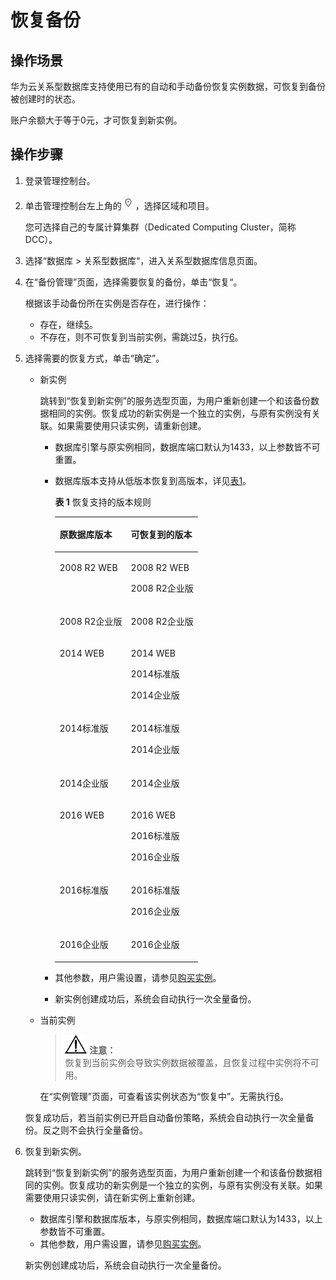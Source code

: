 # 恢复备份<a name="TOPIC_0142028312"></a>

## 操作场景<a name="section51567119122258"></a>

华为云关系型数据库支持使用已有的自动和手动备份恢复实例数据，可恢复到备份被创建时的状态。

账户余额大于等于0元，才可恢复到新实例。

## 操作步骤<a name="section51247315503"></a>

1.  登录管理控制台。
2.  单击管理控制台左上角的![](figures/region.png)，选择区域和项目。

    您可选择自己的专属计算集群（Dedicated Computing Cluster，简称DCC）。

3.  选择“数据库  \>  关系型数据库“，进入关系型数据库信息页面。
4.  在“备份管理”页面，选择需要恢复的备份，单击“恢复“。

    根据该手动备份所在实例是否存在，进行操作：

    -   存在，继续[5](#li74461528135319)。
    -   不存在，则不可恢复到当前实例，需跳过[5](#li74461528135319)，执行[6](#li12452192818531)。

5.  <a name="li74461528135319"></a>选择需要的恢复方式，单击“确定”。

    -   新实例

        跳转到“恢复到新实例”的服务选型页面，为用户重新创建一个和该备份数据相同的实例。恢复成功的新实例是一个独立的实例，与原有实例没有关联。如果需要使用只读实例，请重新创建。

        -   数据库引擎与原实例相同，数据库端口默认为1433，以上参数皆不可重置。
        -   数据库版本支持从低版本恢复到高版本，详见[表1](#tce62e50f07a144febaabc0d35c49238e)。

            **表 1**  恢复支持的版本规则

            <a name="tce62e50f07a144febaabc0d35c49238e"></a>
            <table><thead align="left"><tr id="ra3da2b955520453a8e1736ef8774e592"><th class="cellrowborder" valign="top" width="50%" id="mcps1.2.3.1.1"><p id="af33f67f083394780b4c6b0179b8967c8"><a name="af33f67f083394780b4c6b0179b8967c8"></a><a name="af33f67f083394780b4c6b0179b8967c8"></a>原数据库版本</p>
            </th>
            <th class="cellrowborder" valign="top" width="50%" id="mcps1.2.3.1.2"><p id="zh-cn_topic_0086557163_p148277267543"><a name="zh-cn_topic_0086557163_p148277267543"></a><a name="zh-cn_topic_0086557163_p148277267543"></a>可恢复到的版本</p>
            </th>
            </tr>
            </thead>
            <tbody><tr id="re00d17ab3dbe4ad7b7d92b9e65882753"><td class="cellrowborder" valign="top" width="50%" headers="mcps1.2.3.1.1 "><p id="afb5a9a2e56254c55862284e708068e0f"><a name="afb5a9a2e56254c55862284e708068e0f"></a><a name="afb5a9a2e56254c55862284e708068e0f"></a>2008 R2 WEB</p>
            </td>
            <td class="cellrowborder" valign="top" width="50%" headers="mcps1.2.3.1.2 "><p id="zh-cn_topic_0086557163_p151700575920"><a name="zh-cn_topic_0086557163_p151700575920"></a><a name="zh-cn_topic_0086557163_p151700575920"></a>2008 R2 WEB</p>
            <p id="ad9c216b9a6c54bf984224e9960f13fb3"><a name="ad9c216b9a6c54bf984224e9960f13fb3"></a><a name="ad9c216b9a6c54bf984224e9960f13fb3"></a>2008 R2企业版 </p>
            </td>
            </tr>
            <tr id="r557859ffa28c49b18ef7af7b422b743b"><td class="cellrowborder" valign="top" width="50%" headers="mcps1.2.3.1.1 "><p id="zh-cn_topic_0086557163_p99214617595"><a name="zh-cn_topic_0086557163_p99214617595"></a><a name="zh-cn_topic_0086557163_p99214617595"></a>2008 R2企业版</p>
            </td>
            <td class="cellrowborder" valign="top" width="50%" headers="mcps1.2.3.1.2 "><p id="ac6ecb0c607ad483f85d97fc225e61f3e"><a name="ac6ecb0c607ad483f85d97fc225e61f3e"></a><a name="ac6ecb0c607ad483f85d97fc225e61f3e"></a>2008 R2企业版 </p>
            </td>
            </tr>
            <tr id="r582e42dcedd0483192be9ac4712a313b"><td class="cellrowborder" valign="top" width="50%" headers="mcps1.2.3.1.1 "><p id="acda7428929264346af4abd4f1c6f60b1"><a name="acda7428929264346af4abd4f1c6f60b1"></a><a name="acda7428929264346af4abd4f1c6f60b1"></a>2014 WEB</p>
            </td>
            <td class="cellrowborder" valign="top" width="50%" headers="mcps1.2.3.1.2 "><p id="a9ec8c147ff2647428f6dcc0ab2165256"><a name="a9ec8c147ff2647428f6dcc0ab2165256"></a><a name="a9ec8c147ff2647428f6dcc0ab2165256"></a>2014 WEB</p>
            <p id="a83caba3d8fde4eaeb04b83c8c33343ee"><a name="a83caba3d8fde4eaeb04b83c8c33343ee"></a><a name="a83caba3d8fde4eaeb04b83c8c33343ee"></a>2014标准版 </p>
            <p id="zh-cn_topic_0086557163_p49810551116"><a name="zh-cn_topic_0086557163_p49810551116"></a><a name="zh-cn_topic_0086557163_p49810551116"></a>2014企业版 </p>
            </td>
            </tr>
            <tr id="rfac7f06e596a464c8694cfb51003ec8f"><td class="cellrowborder" valign="top" width="50%" headers="mcps1.2.3.1.1 "><p id="zh-cn_topic_0086557163_p3524791705"><a name="zh-cn_topic_0086557163_p3524791705"></a><a name="zh-cn_topic_0086557163_p3524791705"></a>2014标准版</p>
            </td>
            <td class="cellrowborder" valign="top" width="50%" headers="mcps1.2.3.1.2 "><p id="zh-cn_topic_0086557163_p04601614604"><a name="zh-cn_topic_0086557163_p04601614604"></a><a name="zh-cn_topic_0086557163_p04601614604"></a>2014标准版 </p>
            <p id="a2c7a47d4d2f4462f8406f3bf5da7ad0c"><a name="a2c7a47d4d2f4462f8406f3bf5da7ad0c"></a><a name="a2c7a47d4d2f4462f8406f3bf5da7ad0c"></a>2014企业版 </p>
            </td>
            </tr>
            <tr id="r3d5faa13e81b48769cc1791062e6daf0"><td class="cellrowborder" valign="top" width="50%" headers="mcps1.2.3.1.1 "><p id="a0eb9e6f56ec64060b3f314f6032d0d20"><a name="a0eb9e6f56ec64060b3f314f6032d0d20"></a><a name="a0eb9e6f56ec64060b3f314f6032d0d20"></a>2014企业版</p>
            </td>
            <td class="cellrowborder" valign="top" width="50%" headers="mcps1.2.3.1.2 "><p id="zh-cn_topic_0086557163_p186343201806"><a name="zh-cn_topic_0086557163_p186343201806"></a><a name="zh-cn_topic_0086557163_p186343201806"></a>2014企业版 </p>
            </td>
            </tr>
            <tr id="r606febfa89a84d3aafce1137209ee0c8"><td class="cellrowborder" valign="top" width="50%" headers="mcps1.2.3.1.1 "><p id="ae2dd9531409644a0ba3da3a17619908c"><a name="ae2dd9531409644a0ba3da3a17619908c"></a><a name="ae2dd9531409644a0ba3da3a17619908c"></a>2016 WEB</p>
            </td>
            <td class="cellrowborder" valign="top" width="50%" headers="mcps1.2.3.1.2 "><p id="aa4b3b9a1a3bc4421adbc3fd8ce7bf60d"><a name="aa4b3b9a1a3bc4421adbc3fd8ce7bf60d"></a><a name="aa4b3b9a1a3bc4421adbc3fd8ce7bf60d"></a>2016 WEB</p>
            <p id="zh-cn_topic_0086557163_p59246291304"><a name="zh-cn_topic_0086557163_p59246291304"></a><a name="zh-cn_topic_0086557163_p59246291304"></a>2016标准版 </p>
            <p id="a6c209bf0343a48699e4a402da614ff7f"><a name="a6c209bf0343a48699e4a402da614ff7f"></a><a name="a6c209bf0343a48699e4a402da614ff7f"></a>2016企业版 </p>
            </td>
            </tr>
            <tr id="r3579cab8a55d4294a106d20fef531c26"><td class="cellrowborder" valign="top" width="50%" headers="mcps1.2.3.1.1 "><p id="a4cd26f8984f64954b015af61a82ef6e1"><a name="a4cd26f8984f64954b015af61a82ef6e1"></a><a name="a4cd26f8984f64954b015af61a82ef6e1"></a>2016标准版</p>
            </td>
            <td class="cellrowborder" valign="top" width="50%" headers="mcps1.2.3.1.2 "><p id="zh-cn_topic_0086557163_p06405436014"><a name="zh-cn_topic_0086557163_p06405436014"></a><a name="zh-cn_topic_0086557163_p06405436014"></a>2016标准版</p>
            <p id="a35e48f4b2524406fa0a69dfa8d37c735"><a name="a35e48f4b2524406fa0a69dfa8d37c735"></a><a name="a35e48f4b2524406fa0a69dfa8d37c735"></a>2016企业版 </p>
            </td>
            </tr>
            <tr id="r4012e6bbad9445ff9b5ee178b76863eb"><td class="cellrowborder" valign="top" width="50%" headers="mcps1.2.3.1.1 "><p id="a7996632c1cb3490aa2d45af83e6f71e0"><a name="a7996632c1cb3490aa2d45af83e6f71e0"></a><a name="a7996632c1cb3490aa2d45af83e6f71e0"></a>2016企业版</p>
            </td>
            <td class="cellrowborder" valign="top" width="50%" headers="mcps1.2.3.1.2 "><p id="zh-cn_topic_0086557163_p77341511808"><a name="zh-cn_topic_0086557163_p77341511808"></a><a name="zh-cn_topic_0086557163_p77341511808"></a>2016企业版 </p>
            </td>
            </tr>
            </tbody>
            </table>

        -   其他参数，用户需设置，请参见[购买实例](https://support.huaweicloud.com/qs-rds/zh-cn_topic_0053089697.md)。
        -   新实例创建成功后，系统会自动执行一次全量备份。

    -   当前实例

        >![](public_sys-resources/icon-notice.gif) **注意：**   
        >恢复到当前实例会导致实例数据被覆盖，且恢复过程中实例将不可用。  

        在“实例管理”页面，可查看该实例状态为“恢复中”。无需执行[6](#li12452192818531)。


    恢复成功后，若当前实例已开启自动备份策略，系统会自动执行一次全量备份。反之则不会执行全量备份。

6.  <a name="li12452192818531"></a>恢复到新实例。

    跳转到“恢复到新实例”的服务选型页面，为用户重新创建一个和该备份数据相同的实例。恢复成功的新实例是一个独立的实例，与原有实例没有关联。如果需要使用只读实例，请在新实例上重新创建。

    -   数据库引擎和数据库版本，与原实例相同，数据库端口默认为1433，以上参数皆不可重置。
    -   其他参数，用户需设置，请参见[购买实例](https://support.huaweicloud.com/qs-rds/zh-cn_topic_0053089697.md)。

    新实例创建成功后，系统会自动执行一次全量备份。



